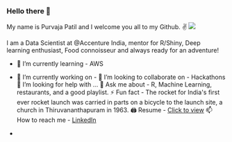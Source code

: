 ### Hello there 👋

My name is Purvaja Patil and I welcome you all to my Github. ✌️
![](https://komarev.com/ghpvc/?username=purvajapatil&color=blueviolet)

I am a Data Scientist at @Accenture India, mentor for R/Shiny, Deep learning enthusiast, Food connoisseur and always ready for an adventure!

- 🌱 I’m currently learning - AWS 
- 🔭 I’m currently working on - 
👯 I’m looking to collaborate on - Hackathons
🤔 I’m looking for help with ...
💬 Ask me about - R, Machine Learning, restaurants, and a good playlist.
⚡️ Fun fact - The rocket for India's first ever rocket launch was carried in parts on a bicycle to the launch site, a church in Thiruvananthapuram in 1963.
🖨 Resume - [Click to view](https://drive.google.com/file/d/1O3O4hIQiaoHdxGIF0MyWG9nv46_tzHsu/view?usp=sharing)
📫 How to reach me - [LinkedIn](https://www.linkedin.com/in/purvajapatil/)

-
<!--
**purvajapatil/purvajapatil** is a ✨ _special_ ✨ repository because its `README.md` (this file) appears on your GitHub profile.

Here are some ideas to get you started:

- 🔭 I’m currently working on ...
- 🌱 I’m currently learning ...
- 👯 I’m looking to collaborate on ...
- 🤔 I’m looking for help with ...
- 💬 Ask me about ...
- 📫 How to reach me: ...
- 😄 Pronouns: ...
- ⚡ Fun fact: ...
-->
